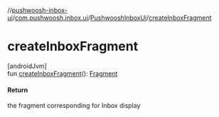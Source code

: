 //[pushwoosh-inbox-ui](../../../index.md)/[com.pushwoosh.inbox.ui](../index.md)/[PushwooshInboxUi](index.md)/[createInboxFragment](create-inbox-fragment.md)

# createInboxFragment

[androidJvm]\
fun [createInboxFragment](create-inbox-fragment.md)(): [Fragment](https://developer.android.com/reference/kotlin/androidx/fragment/app/Fragment.html)

#### Return

the fragment corresponding for Inbox display
